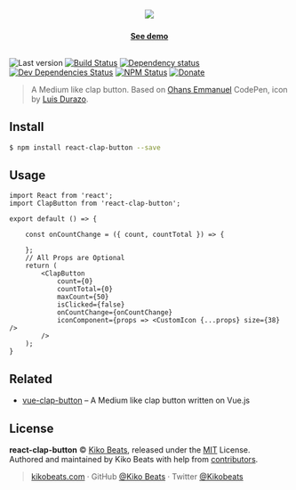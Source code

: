 <h5 align="center"><img src="demo.gif" /></h5>

<p align="center">
  <b><a align="center" href="https://react-clap-button.netlify.com/">See demo</a></b>
  </br>
  </br>
</p>

![Last version](https://img.shields.io/github/tag/Kikobeats/react-clap-button.svg?style=flat-square)
[![Build Status](https://img.shields.io/travis/Kikobeats/react-clap-button/master.svg?style=flat-square)](https://travis-ci.org/Kikobeats/react-clap-button)
[![Dependency status](https://img.shields.io/david/Kikobeats/react-clap-button.svg?style=flat-square)](https://david-dm.org/Kikobeats/react-clap-button)
[![Dev Dependencies Status](https://img.shields.io/david/dev/Kikobeats/react-clap-button.svg?style=flat-square)](https://david-dm.org/Kikobeats/react-clap-button#info=devDependencies)
[![NPM Status](https://img.shields.io/npm/dm/react-clap-button.svg?style=flat-square)](https://www.npmjs.org/package/react-clap-button)
[![Donate](https://img.shields.io/badge/donate-paypal-blue.svg?style=flat-square)](https://paypal.me/Kikobeats)

> A Medium like clap button. Based on [Ohans Emmanuel](https://codepen.io/ohansemmanuel/full/zEJpYy/) CodePen, icon by [Luis Durazo](https://thenounproject.com/luisdurazo/).

## Install

```bash
$ npm install react-clap-button --save
```

## Usage

```
import React from 'react';
import ClapButton from 'react-clap-button';

export default () => {

    const onCountChange = ({ count, countTotal }) => {

    };
    // All Props are Optional
    return (
        <ClapButton
            count={0}
            countTotal={0}
            maxCount={50}
            isClicked={false}
            onCountChange={onCountChange}
            iconComponent={props => <CustomIcon {...props} size={38} />
        />
    );
}
```

## Related

- [vue-clap-button](https://github.com/AJLoveChina/vue-clap-button) – A Medium like clap button written on Vue.js

## License

**react-clap-button** © [Kiko Beats](https://kikobeats.com), released under the [MIT](https://github.com/Kikobeats/react-clap-button/blob/master/LICENSE.md) License.<br>
Authored and maintained by Kiko Beats with help from [contributors](https://github.com/Kikobeats/react-clap-button/contributors).

> [kikobeats.com](https://kikobeats.com) · GitHub [@Kiko Beats](https://github.com/Kikobeats) · Twitter [@Kikobeats](https://twitter.com/Kikobeats)
